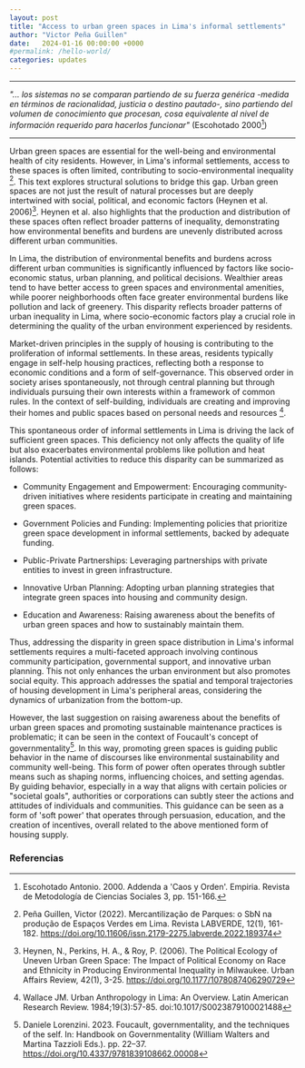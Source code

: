 ```yaml
---
layout: post
title: "Access to urban green spaces in Lima's informal settlements"
author: "Victor Peña Guillen"
date:   2024-01-16 00:00:00 +0000
#permalink: /hello-world/
categories: updates
---
```


---
_"... los sistemas no se comparan partiendo de su fuerza genérica -medida en términos de racionalidad, justicia o destino pautado-, sino partiendo del volumen de conocimiento que procesan, cosa equivalente al nivel de información requerido para hacerlos funcionar"_ (Escohotado 2000[^1])

---

Urban green spaces are essential for the well-being and environmental health of city residents. However, in Lima's informal settlements, access to these spaces is often limited, contributing to socio-environmental inequality [^2]. This text explores structural solutions to bridge this gap.
Urban green spaces are not just the result of natural processes but are deeply intertwined with social, political, and economic factors (Heynen et al. 2006)[^3]. Heynen et al. also highlights that the production and distribution of these spaces often reflect broader patterns of inequality, demonstrating how environmental benefits and burdens are unevenly distributed across different urban communities.

In Lima, the distribution of environmental benefits and burdens across different urban communities is significantly influenced by factors like socio-economic status, urban planning, and political decisions. Wealthier areas tend to have better access to green spaces and environmental amenities, while poorer neighborhoods often face greater environmental burdens like pollution and lack of greenery. This disparity reflects broader patterns of urban inequality in Lima, where socio-economic factors play a crucial role in determining the quality of the urban environment experienced by residents.

Market-driven principles in the supply of housing is contributing to the proliferation of informal settlements. In these areas, residents typically engage in self-help housing practices, reflecting both a response to economic conditions and a form of self-governance.
This observed order in society arises spontaneously, not through central planning but through individuals pursuing their own interests within a framework of common rules. In the context of self-building, individuals are creating and improving their homes and public spaces based on personal needs and resources [^4].

This spontaneous order of informal settlements in Lima is driving the lack of sufficient green spaces. This deficiency not only affects the quality of life but also exacerbates environmental problems like pollution and heat islands.
Potential activities to reduce this disparity can be summarized as follows:

- Community Engagement and Empowerment: Encouraging community-driven initiatives where residents participate in creating and maintaining green spaces.

- Government Policies and Funding: Implementing policies that prioritize green space development in informal settlements, backed by adequate funding.

- Public-Private Partnerships: Leveraging partnerships with private entities to invest in green infrastructure.

- Innovative Urban Planning: Adopting urban planning strategies that integrate green spaces into housing and community design.

- Education and Awareness: Raising awareness about the benefits of urban green spaces and how to sustainably maintain them.

Thus, addressing the disparity in green space distribution in Lima's informal settlements requires a multi-faceted approach involving continous community participation, governmental support, and innovative urban planning. This not only enhances the urban environment but also promotes social equity.
This approach addresses the spatial and temporal trajectories of housing development in Lima's peripheral areas, considering the dynamics of urbanization from the bottom-up.

However, the last suggestion on raising awareness about the benefits of urban green spaces and promoting sustainable maintenance practices is problematic; it can be seen in the context of Foucault's concept of governmentality[^5].
In this way, promoting green spaces is guiding public behavior in the name of discourses like environmental sustainability and community well-being.
This form of power often operates through subtler means such as shaping norms, influencing choices, and setting agendas. By guiding behavior, especially in a way that aligns with certain policies or "societal goals", authorities or corporations can subtly steer the actions and attitudes of individuals and communities. This guidance can be seen as a form of 'soft power' that operates through persuasion, education, and the creation of incentives, overall related to the above mentioned form of housing supply.

### Referencias

[^1]: Escohotado Antonio. 2000. Addenda a 'Caos y Orden'. Empiria. Revista de Metodología de Ciencias Sociales 3, pp. 151-166.

[^2]: Peña Guillen, Victor (2022). Mercantilização de Parques: o SbN na produção de Espaços Verdes em Lima. Revista LABVERDE, 12(1), 161-182. <https://doi.org/10.11606/issn.2179-2275.labverde.2022.189374>

[^3]: Heynen, N., Perkins, H. A., & Roy, P. (2006). The Political Ecology of Uneven Urban Green Space: The Impact of Political Economy on Race and Ethnicity in Producing Environmental Inequality in Milwaukee. Urban Affairs Review, 42(1), 3-25. <https://doi.org/10.1177/1078087406290729>

[^4]: Wallace JM. Urban Anthropology in Lima: An Overview. Latin American Research Review. 1984;19(3):57-85. doi:10.1017/S0023879100021488

[^5]: Daniele Lorenzini. 2023. Foucault, governmentality, and the techniques of the self. In: Handbook on Governmentality (William Walters and Martina Tazzioli Eds.). pp. 22–37. <https://doi.org/10.4337/9781839108662.00008>
